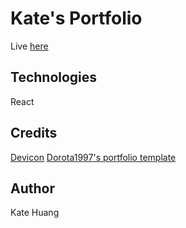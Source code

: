 # Kate's Portfolio
Live [here]()

## Technologies
React

## Credits
[Devicon](https://devicon.dev/)
[Dorota1997's portfolio template](https://github.com/Dorota1997/react-frontend-dev-portfolio)

## Author
Kate Huang